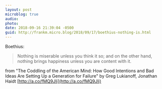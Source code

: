 ```yaml
---
layout: post
microblog: true
audio: 
photo: 
date: 2018-09-16 21:39:04 -0500
guid: http://frankm.micro.blog/2018/09/17/boethius-nothing-is.html
---
```

Boethius:
> Nothing is miserable unless you think it so; and on the other hand, nothing brings happiness unless you are content with it.

from "The Coddling of the American Mind: How Good Intentions and Bad Ideas Are Setting Up a Generation for Failure" by Greg Lukianoff, Jonathan Haidt
[http://a.co/fMQ9JIi](http://a.co/fMQ9JIi)
